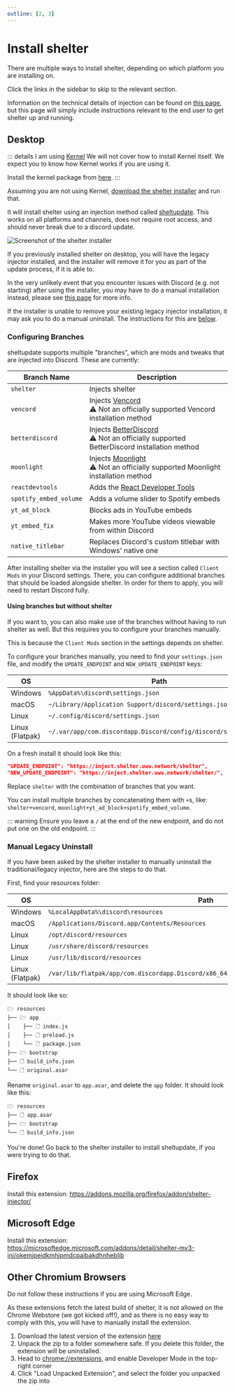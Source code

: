 ```yaml
---
outline: [2, 3]
---
```


# Install shelter

There are multiple ways to install shelter, depending on which platform you are installing on.

Click the links in the sidebar to skip to the relevant section.

Information on the technical details of injection can be found on [this page](/guides/injection),
but this page will simply include instructions relevant to the end user to get shelter up and running.

## Desktop

::: details I am using [Kernel](https://kernel.fish)
We will not cover how to install Kernel itself. We expect you to know how Kernel works if you are using it.

Install the kernel package from [here](https://github.com/uwu/shelter/tree/main/injectors/kernel).
:::

Assuming you are not using Kernel,
[download the shelter installer](https://github.com/uwu/shelter-installer/releases/latest) and run that.

It will install shelter using an injection method called [sheltupdate](https://github.com/uwu/sheltupdate).
This works on all platforms and channels, does not require root access, and should never break due to a discord update.

![Screenshot of the shelter installer](https://i.uwu.network/61318cfbc.png)

If you previously installed shelter on desktop, you will have the legacy injector installed,
and the installer will remove it for you as part of the update process, if it is able to.

In the very unlikely event that you encounter issues with Discord (e.g. not starting) after using the installer,
you may have to do a manual installation instead, please see [this page](/guides/injection) for more info.

If the installer is unable to remove your existing legacy injector installation,
it may ask you to do a manual uninstall. The instructions for this are [below](#manual-legacy-uninstall).

### Configuring Branches

sheltupdate supports multiple "branches", which are mods and tweaks that are injected into Discord. These are currently:

| Branch Name            | Description                                                                                                                                 |
|------------------------|---------------------------------------------------------------------------------------------------------------------------------------------|
| `shelter`              | Injects shelter                                                                                                                             |
| `vencord`              | Injects [Vencord](https://github.com/vendicated/vencord)<br>⚠️ Not an officially supported Vencord installation method                      |
| `betterdiscord`        | Injects [BetterDiscord](https://github.com/betterdiscord/betterdiscord)<br>⚠️ Not an officially supported BetterDiscord installation method |
| `moonlight`            | Injects [Moonlight](https://github.com/moonlight-mod/moonlight)<br>⚠️ Not an officially supported Moonlight installation method             |
| `reactdevtools`        | Adds the [React Developer Tools](https://github.com/facebook/react/tree/main/packages/react-devtools)                                       |
| `spotify_embed_volume` | Adds a volume slider to Spotify embeds                                                                                                      |
| `yt_ad_block`          | Blocks ads in YouTube embeds                                                                                                                |
| `yt_embed_fix`         | Makes more YouTube videos viewable from within Discord                                                                                      |
| `native_titlebar`      | Replaces Discord's custom titlebar with Windows' native one                                                                                 |

After installing shelter via the installer you will see a section called `Client Mods` in your Discord settings.
There, you can configure additional branches that should be loaded alongside shelter. In order for them to apply, you will need to restart Discord fully.

#### Using branches but without shelter

If you want to, you can also make use of the branches without having to run shelter as well. But this requires you to configure your branches manually.

This is because the `Client Mods` section in the settings depends on shelter.

To configure your branches manually, you need to find your `settings.json` file,
and modify the `UPDATE_ENDPOINT` and `NEW_UPDATE_ENDPOINT` keys:

| OS              | Path                                                             |
|-----------------|------------------------------------------------------------------|
| Windows         | `%AppData%\discord\settings.json`                                |
| macOS           | `~/Library/Application Support/discord/settings.json`            |
| Linux           | `~/.config/discord/settings.json`                                |
| Linux (Flatpak) | `~/.var/app/com.discordapp.Discord/config/discord/settings.json` |

On a fresh install it should look like this:

```json
"UPDATE_ENDPOINT": "https://inject.shelter.uwu.network/shelter",
"NEW_UPDATE_ENDPOINT": "https://inject.shelter.uwu.network/shelter/",
```

Replace `shelter` with the combination of branches that you want.

You can install multiple branches by concatenating them with `+`s,
like: `shelter+vencord`, `moonlight+yt_ad_block+spotify_embed_volume`.

::: warning
Ensure you leave a `/` at the end of the new endpoint, and do not put one on the old endpoint.
:::

### Manual Legacy Uninstall

If you have been asked by the shelter installer to manually uninstall the traditional/legacy injector, here are the
steps to do that.

First, find your resources folder:

| OS              | Path                                                                                       |
|-----------------|--------------------------------------------------------------------------------------------|
| Windows         | `%LocalAppData%\discord\resources`                                                         |
| macOS           | `/Applications/Discord.app/Contents/Resources`                                             |
| Linux           | `/opt/discord/resources`                                                                   |
| Linux           | `/usr/share/discord/resources`                                                             |
| Linux           | `/usr/lib/discord/resources`                                                               |
| Linux (Flatpak) | `/var/lib/flatpak/app/com.discordapp.Discord/x86_64/stable/active/files/discord/resources` |

It should look like so:

```
🗁 resources
├── 🗁 app
│    ├── 🗋 index.js
│    ├── 🗋 preload.js
│    └── 🗋 package.json
├── 🗁 bootstrap
├── 🗋 build_info.json
└── 🗋 original.asar
```

Rename `original.asar` to `app.asar`, and delete the `app` folder. It should look like this:

```
🗁 resources
├── 🗋 app.asar
├── 🗁 bootstrap
└── 🗋 build_info.json
```

You're done! Go back to the shelter installer to install sheltupdate, if you were trying to do that.

## Firefox

Install this extension: https://addons.mozilla.org/firefox/addon/shelter-injector/

## Microsoft Edge

Install this extension:
https://microsoftedge.microsoft.com/addons/detail/shelter-mv3-inj/okemjpeidkmhjpmdcpaibakdhnheblib

## Other Chromium Browsers

Do not follow these instructions if you are using Microsoft Edge.

As these extensions fetch the latest build of shelter, it is not allowed on the Chrome Webstore (we got kicked off!),
and as there is no easy way to comply with this, you will have to manually install the extension.

1. Download the latest version of the extension [here](https://github.com/uwu/shelter/releases?q=mv3&expanded=true)
2. Unpack the zip to a folder somewhere safe. If you delete this folder, the extension will be uninstalled.
3. Head to [chrome://extensions](chrome://extensions), and enable Developer Mode in the top-right corner
4. Click "Load Unpacked Extension", and select the folder you unpacked the zip into
